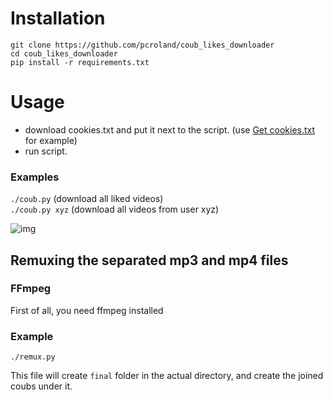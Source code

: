 # Installation
```
git clone https://github.com/pcroland/coub_likes_downloader
cd coub_likes_downloader
pip install -r requirements.txt
```
# Usage
- download cookies.txt and put it next to the script. (use [Get cookies.txt](https://chrome.google.com/webstore/detail/get-cookiestxt/bgaddhkoddajcdgocldbbfleckgcbcid) for example)
- run script.

### Examples
`./coub.py` (download all liked videos)\
`./coub.py xyz` (download all videos from user xyz)

![img](https://i.kek.sh/aL0HmMqxk0o.gif)

## Remuxing the separated mp3 and mp4 files

### FFmpeg
First of all, you need ffmpeg installed

### Example
`./remux.py`

This file will create `final` folder in the actual directory, and create the joined coubs under it.